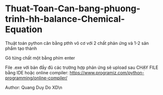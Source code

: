 # Thuat-Toan-Can-bang-phuong-trinh-hh-balance-Chemical-Equation

Thuật toán python cân bằng pthh vô cơ với 2 chất phản ứng và 1-2 sản phẩm tạo thành

Gõ từng chất một bằng phím enter

File .exe với bản đầy đủ các trường hợp phản ứng sẽ upload sau
CHẠY FILE bằng IDE hoặc online compiler: https://www.programiz.com/python-programming/online-compiler/

Author: Quang Duy Do XD\n
